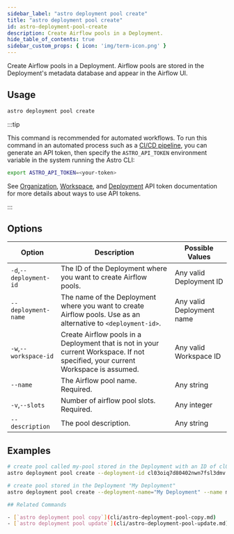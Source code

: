 ```yaml
---
sidebar_label: "astro deployment pool create"
title: "astro deployment pool create"
id: astro-deployment-pool-create
description: Create Airflow pools in a Deployment.
hide_table_of_contents: true
sidebar_custom_props: { icon: 'img/term-icon.png' }
---
```


Create Airflow pools in a Deployment. Airflow pools are stored in the Deployment's metadata database and appear in the Airflow UI.

## Usage

```sh
astro deployment pool create
```

:::tip

This command is recommended for automated workflows. To run this command in an automated process such as a [CI/CD pipeline](set-up-ci-cd.md), you can generate an API token, then specify the `ASTRO_API_TOKEN` environment variable in the system running the Astro CLI:

```bash
export ASTRO_API_TOKEN=<your-token>
```

See [Organization](organization-api-tokens.md), [Workspace](workspace-api-tokens.md), and [Deployment](deployment-api-tokens.md) API token documentation for more details about ways to use API tokens.

:::

## Options

| Option                         | Description                                                                            | Possible Values                                                                |
| ------------------------------ | -------------------------------------------------------------------------------------- | ------------------------------------------------------------------------------ |
| `-d`,`--deployment-id`           |    The ID of the Deployment where you want to create Airflow pools.                                                | Any valid Deployment ID |
| `--deployment-name` | The name of the Deployment where you want to create Airflow pools. Use as an alternative to `<deployment-id>`. | Any valid Deployment name                                            |
| `-w`,`--workspace-id`          | Create Airflow pools in a Deployment that is not in your current Workspace. If not specified, your current Workspace is assumed.          | Any valid Workspace ID                                                         |
| `--name`          | The Airflow pool name. Required.        | Any string                                                         |
| `-v`,`--slots`          | Number of airflow pool slots. Required.           | Any integer                                                         |
| `--description`          | The pool description.          | Any string                                                         |

## Examples

```bash
# create pool called my-pool stored in the Deployment with an ID of cl03oiq7d80402nwn7fsl3dmv
astro deployment pool create --deployment-id cl03oiq7d80402nwn7fsl3dmv --name my-pool --slots 10

# create pool stored in the Deployment "My Deployment"
astro deployment pool create --deployment-name="My Deployment" --name my-pool --slots 10

## Related Commands

- [`astro deployment pool copy`](cli/astro-deployment-pool-copy.md)
- [`astro deployment pool update`](cli/astro-deployment-pool-update.md)
